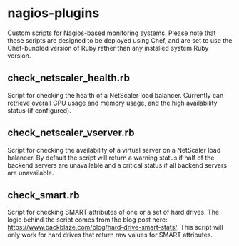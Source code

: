 # nagios-plugins

Custom scripts for Nagios-based monitoring systems. Please note that these scripts are designed to be deployed using Chef, and are set to use the Chef-bundled version of Ruby rather than any installed system Ruby version.

## check_netscaler_health.rb
Script for checking the health of a NetScaler load balancer. Currently can retrieve overall CPU usage and memory usage, and the high availability status (if configured).

## check_netscaler_vserver.rb
Script for checking the availability of a virtual server on a NetScaler load balancer. By default the script will return a warning status if half of the backend servers are unavailable and a critical status if all backend servers are unavailable.

## check_smart.rb
Script for checking SMART attributes of one or a set of hard drives. The logic behind the script comes from the blog post here: https://www.backblaze.com/blog/hard-drive-smart-stats/. This script will only work for hard drives that return raw values for SMART attributes.
